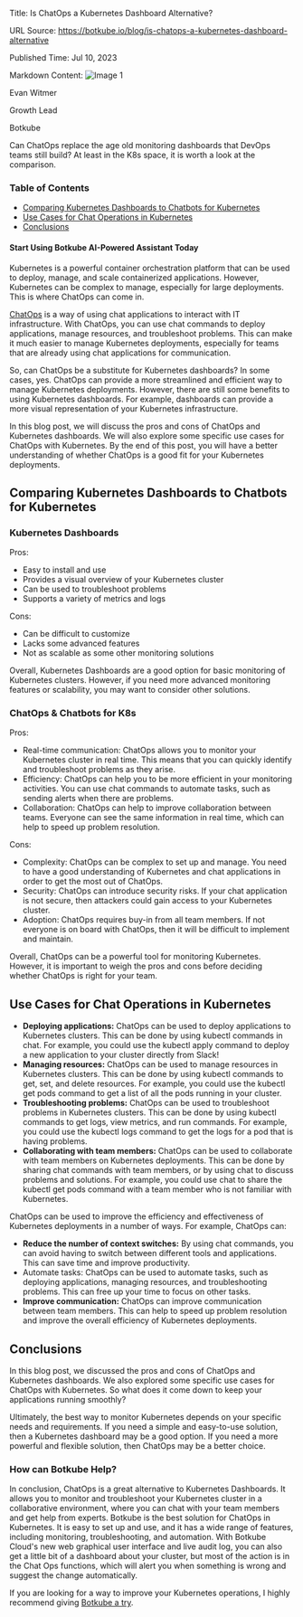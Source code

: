 Title: Is ChatOps a Kubernetes Dashboard Alternative?

URL Source: https://botkube.io/blog/is-chatops-a-kubernetes-dashboard-alternative

Published Time: Jul 10, 2023

Markdown Content:
![Image 1](https://cdn.prod.website-files.com/634fabb21508d6c9db9bc46f/64a86fdda4d8d06ce598598e_evan%20image.jpg)

Evan Witmer

Growth Lead

Botkube

Can ChatOps replace the age old monitoring dashboards that DevOps teams still build? At least in the K8s space, it is worth a look at the comparison.

### Table of Contents

*   [Comparing Kubernetes Dashboards to Chatbots for Kubernetes](#comparing-kubernetes-dashboards-to-chatbots-for-kubernetes)
*   [Use Cases for Chat Operations in Kubernetes](#use-cases-for-chat-operations-in-kubernetes)
*   [Conclusions](#conclusions)

#### Start Using Botkube AI-Powered Assistant Today

Kubernetes is a powerful container orchestration platform that can be used to deploy, manage, and scale containerized applications. However, Kubernetes can be complex to manage, especially for large deployments. This is where ChatOps can come in.

[ChatOps](https://botkube.io/learn/chatops) is a way of using chat applications to interact with IT infrastructure. With ChatOps, you can use chat commands to deploy applications, manage resources, and troubleshoot problems. This can make it much easier to manage Kubernetes deployments, especially for teams that are already using chat applications for communication.

So, can ChatOps be a substitute for Kubernetes dashboards? In some cases, yes. ChatOps can provide a more streamlined and efficient way to manage Kubernetes deployments. However, there are still some benefits to using Kubernetes dashboards. For example, dashboards can provide a more visual representation of your Kubernetes infrastructure.

In this blog post, we will discuss the pros and cons of ChatOps and Kubernetes dashboards. We will also explore some specific use cases for ChatOps with Kubernetes. By the end of this post, you will have a better understanding of whether ChatOps is a good fit for your Kubernetes deployments.

Comparing Kubernetes Dashboards to Chatbots for Kubernetes
----------------------------------------------------------

### Kubernetes Dashboards

Pros:

*   Easy to install and use
*   Provides a visual overview of your Kubernetes cluster
*   Can be used to troubleshoot problems
*   Supports a variety of metrics and logs

Cons:

*   Can be difficult to customize
*   Lacks some advanced features
*   Not as scalable as some other monitoring solutions

Overall, Kubernetes Dashboards are a good option for basic monitoring of Kubernetes clusters. However, if you need more advanced monitoring features or scalability, you may want to consider other solutions.

### ChatOps & Chatbots for K8s

Pros:

*   Real-time communication: ChatOps allows you to monitor your Kubernetes cluster in real time. This means that you can quickly identify and troubleshoot problems as they arise.
*   Efficiency: ChatOps can help you to be more efficient in your monitoring activities. You can use chat commands to automate tasks, such as sending alerts when there are problems.
*   Collaboration: ChatOps can help to improve collaboration between teams. Everyone can see the same information in real time, which can help to speed up problem resolution.

Cons:

*   Complexity: ChatOps can be complex to set up and manage. You need to have a good understanding of Kubernetes and chat applications in order to get the most out of ChatOps.
*   Security: ChatOps can introduce security risks. If your chat application is not secure, then attackers could gain access to your Kubernetes cluster.
*   Adoption: ChatOps requires buy-in from all team members. If not everyone is on board with ChatOps, then it will be difficult to implement and maintain.

Overall, ChatOps can be a powerful tool for monitoring Kubernetes. However, it is important to weigh the pros and cons before deciding whether ChatOps is right for your team.

Use Cases for Chat Operations in Kubernetes
-------------------------------------------

*   **Deploying applications:** ChatOps can be used to deploy applications to Kubernetes clusters. This can be done by using kubectl commands in chat. For example, you could use the kubectl apply command to deploy a new application to your cluster directly from Slack!
*   **Managing resources:** ChatOps can be used to manage resources in Kubernetes clusters. This can be done by using kubectl commands to get, set, and delete resources. For example, you could use the kubectl get pods command to get a list of all the pods running in your cluster.
*   **Troubleshooting problems:** ChatOps can be used to troubleshoot problems in Kubernetes clusters. This can be done by using kubectl commands to get logs, view metrics, and run commands. For example, you could use the kubectl logs command to get the logs for a pod that is having problems.
*   **Collaborating with team members:** ChatOps can be used to collaborate with team members on Kubernetes deployments. This can be done by sharing chat commands with team members, or by using chat to discuss problems and solutions. For example, you could use chat to share the kubectl get pods command with a team member who is not familiar with Kubernetes.

ChatOps can be used to improve the efficiency and effectiveness of Kubernetes deployments in a number of ways. For example, ChatOps can:

*   **Reduce the number of context switches:** By using chat commands, you can avoid having to switch between different tools and applications. This can save time and improve productivity.
*   Automate tasks: ChatOps can be used to automate tasks, such as deploying applications, managing resources, and troubleshooting problems. This can free up your time to focus on other tasks.
*   **Improve communication:** ChatOps can improve communication between team members. This can help to speed up problem resolution and improve the overall efficiency of Kubernetes deployments.

Conclusions
-----------

In this blog post, we discussed the pros and cons of ChatOps and Kubernetes dashboards. We also explored some specific use cases for ChatOps with Kubernetes. So what does it come down to keep your applications running smoothly?

Ultimately, the best way to monitor Kubernetes depends on your specific needs and requirements. If you need a simple and easy-to-use solution, then a Kubernetes dashboard may be a good option. If you need a more powerful and flexible solution, then ChatOps may be a better choice.

### How can Botkube Help?

In conclusion, ChatOps is a great alternative to Kubernetes Dashboards. It allows you to monitor and troubleshoot your Kubernetes cluster in a collaborative environment, where you can chat with your team members and get help from experts. Botkube is the best solution for ChatOps in Kubernetes. It is easy to set up and use, and it has a wide range of features, including monitoring, troubleshooting, and automation. With Botkube Cloud's new web graphical user interface and live audit log, you can also get a little bit of a dashboard about your cluster, but most of the action is in the Chat Ops functions, which will alert you when something is wrong and suggest the change automatically.

If you are looking for a way to improve your Kubernetes operations, I highly recommend giving [Botkube a try](https://app.botkube.io/).
